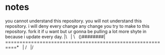 # notes
you cannot understand this repository. you will not understand this repository. i will deny every change any change you try to make to this repository. fork it if u want but ur gonna be pulling a lot more shyte in because i  update every day. 
           |\ &nbsp;
          | \ &nbsp;
()########|  ==========================================================* &nbsp;
          | / &nbsp;
          |/ &nbsp;
&nbsp;
